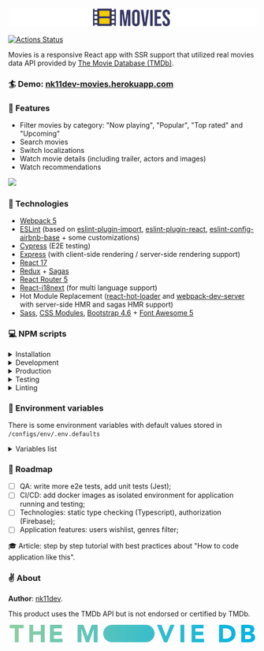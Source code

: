 <img src="src/assets/img/readme-images/banner.png">

[![Actions Status](https://github.com/nk11dev/movies/workflows/e2e-tests/badge.svg)](https://github.com/nk11dev/movies/actions?query=workflow%3Ae2e-tests)

Movies is a responsive React app with SSR support that utilized real movies data API provided by [The Movie Database (TMDb)](https://www.themoviedb.org/). 

### 🏄 Demo: [nk11dev-movies.herokuapp.com](https://nk11dev-movies.herokuapp.com/)

### 🎥 Features
- Filter movies by category: "Now playing", "Popular", "Top rated" and "Upcoming"
- Search movies
- Switch localizations
- Watch movie details (including trailer, actors and images)
- Watch recommendations

<img src="src/assets/img/readme-images/demo.gif">

### 🚀 Technologies
- [Webpack 5](https://webpack.js.org/blog/2020-10-10-webpack-5-release/)
- [ESLint](https://eslint.org/) (based on [eslint-plugin-import](https://www.npmjs.com/package/eslint-plugin-import), [eslint-plugin-react](https://www.npmjs.com/package/eslint-plugin-react), [eslint-config-airbnb-base](https://www.npmjs.com/package/eslint-config-airbnb-base) + some customizations)
- [Cypress](https://www.cypress.io/) (E2E testing)
- [Express](https://www.npmjs.com/package/express) (with client-side rendering / server-side rendering support)
- [React 17](https://ru.reactjs.org/)
- [Redux](https://redux.js.org/) + [Sagas](https://redux-saga.js.org/)
- [React Router 5](https://reactrouter.com/)
- [React-i18next](https://react.i18next.com/) (for multi language support)
- Hot Module Replacement  ([react-hot-loader](https://www.npmjs.com/package/react-hot-loader) and [webpack-dev-server](https://www.npmjs.com/package/webpack-dev-server) with server-side HMR and sagas HMR support)
- [Sass](https://www.npmjs.com/package/sass), [CSS Modules](https://github.com/css-modules/css-modules), [Bootstrap 4.6](https://getbootstrap.com/docs/4.6/getting-started/introduction/) + [Font Awesome 5](https://fontawesome.com/)

### 💻 NPM scripts

<details> 
  <summary>Installation</summary>

<br />

**Command**: `npm install`

Install dependencies via npm.

> **Note**: if you want to clone this app and use it by yourself, you should register account at [TMDb](https://www.themoviedb.org/signup) and use your own [TMDb API key](https://developers.themoviedb.org/3/getting-started/introduction). For getting API to work you should create `.env` file at the root folder and put in `TMDB_API_KEY` variable with your TMDb API key as value. Example of `.env` file you could find in `/configs/env/.env.defaults` file.

---

</details>

<details> 
  <summary>Development</summary>

<br />

**Command**: `npm run dev:client` or shorthand `npm run dev`

Run client-side React app by Webpack Dev Server with HMR *(by default available on [localhost:8080](http://localhost:8080))*. 
> **Note**: If your changes affects only client-side, running this script will be enough for you.

<br />

**Command**: `npm run dev:server`

Run server-side Express app by Nodemon tool for hosting `/dist/client/` folder *(by default available on [localhost:8081](http://localhost:8081))*. 
> **Note**: This script useful if you want to change server-side behavior or work with client-side as Express-hosted app.

---

</details>

<details> 
  <summary>Production</summary>

<br />

**Command**: `npm run build`

Build client and server for production.

<br />

**Command**: `npm start`

Run bundled Express server for hosting `/dist/client/` folder.

---

</details>

<details> 
  <summary>Testing</summary>

<br />

**Command**: `npm run cypress`

Open Cypress test runner.

<br />

**Command**: `npm run cypress:run`

Run Cypress tests to completion.

<br />

**Command**: `npm test`

Start Webpack Dev Server, wait for a url to respond, then run Cypress tests. When the test process exits, shut down Webpack Dev Server.

---

</details>

<details> 
  <summary>Linting</summary>

<br />

**Command**: `npm run lint`

Run ESLint with `./**` search pattern.

<br />

**Command**: `npm run lint:fix`

Run ESLint with `--fix` flag.

</details>


### 🔧 Environment variables

There is some environment variables with default values stored in `/configs/env/.env.defaults`

<details> 
  <summary>Variables list</summary>

| Variable         | Default            | Description                                                      
| ---------------- | ------------------ |------------------ |
| `TMDB_API_KEY` | none | Your TMDb API key, used by internal module `API.js` for fetching movies data |
| `TMDB_API_HOST` | https://api.themoviedb.org/3 | TMDb v3 API host, used by internal module `API.js` for fetching movies data |
| `TMDB_API_REGION` | US | TMDb API region paramater will act as a filter to search for and display matching release date information. This parameter is expected to be an [ISO-3166-1](https://en.wikipedia.org/wiki/ISO_3166-1_alpha-2) code.|
| `PORT_CLIENT` | `8080` | Port used by webpack-dev-server with client build |
| `PORT_SERVER` | `8081` | Port used by express for nodemon/production modes |
| `RENDERING` | `client` | Application rendering type. Available values: `client` or `server` |
| `DEBUG_MODE` | `1` | Debug mode. Available values: `0` or `1`. Enables Express log with `morgan` logger and Redux log with `redux-logger` |
</details>

### 🍦️ Roadmap
- [ ] QA: write more e2e tests, add unit tests (Jest);
- [ ] CI/CD: add docker images as isolated environment for application running and testing;
- [ ] Technologies: static type checking (Typescript), authorization (Firebase);
- [ ] Application features: users wishlist, genres filter;

🎓 Article: step by step tutorial with best practices about "How to code application like this".

### ✌️ About
**Author**: [nk11dev](https://github.com/nk11dev).

This product uses the TMDb API but is not endorsed or certified by TMDb.

[<img src="src/assets/img/tmdb-logos/tmdb_logo_wide.svg">](https://www.themoviedb.org/)